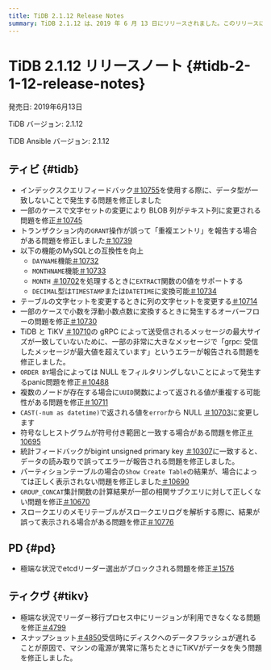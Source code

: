 ```yaml
---
title: TiDB 2.1.12 Release Notes
summary: TiDB 2.1.12 は、2019 年 6 月 13 日にリリースされました。このリリースには、データ型の不一致、文字セットの変更、GRANT 操作に関する問題の修正など、さまざまなバグ修正と改善が含まれています。また、このリリースでは、MySQL との互換性が向上し、関数、データ変換、エラー レポートに関する問題にも対処しています。さらに、PD と TiKV も更新され、リーダーの選出と、リーダーの転送中および電源障害時のデータ可用性に関する問題も修正されています。
---
```


# TiDB 2.1.12 リリースノート {#tidb-2-1-12-release-notes}

発売日: 2019年6月13日

TiDB バージョン: 2.1.12

TiDB Ansible バージョン: 2.1.12

## ティビ {#tidb}

-   インデックスクエリフィードバック[＃10755](https://github.com/pingcap/tidb/pull/10755)を使用する際に、データ型が一致しないことで発生する問題を修正しました
-   一部のケースで文字セットの変更により BLOB 列がテキスト列に変更される問題を修正[＃10745](https://github.com/pingcap/tidb/pull/10745)
-   トランザクション内の`GRANT`操作が誤って「重複エントリ」を報告する場合がある問題を修正しました[＃10739](https://github.com/pingcap/tidb/pull/10739)
-   以下の機能のMySQLとの互換性を向上
    -   `DAYNAME`機能[＃10732](https://github.com/pingcap/tidb/pull/10732)
    -   `MONTHNAME`機能[＃10733](https://github.com/pingcap/tidb/pull/10733)
    -   `MONTH` [＃10702](https://github.com/pingcap/tidb/pull/10702)を処理するときに`EXTRACT`関数の0値をサポートする
    -   `DECIMAL`型は`TIMESTAMP`または`DATETIME`に変換可能[＃10734](https://github.com/pingcap/tidb/pull/10734)
-   テーブルの文字セットを変更するときに列の文字セットを変更する[＃10714](https://github.com/pingcap/tidb/pull/10714)
-   一部のケースで小数を浮動小数点数に変換するときに発生するオーバーフローの問題を修正[＃10730](https://github.com/pingcap/tidb/pull/10730)
-   TiDB と TiKV [＃10710](https://github.com/pingcap/tidb/pull/10710)の gRPC によって送受信されるメッセージの最大サイズが一致していないために、一部の非常に大きなメッセージで「grpc: 受信したメッセージが最大値を超えています」というエラーが報告される問題を修正しました。
-   `ORDER BY`場合によっては NULL をフィルタリングしないことによって発生するpanic問題を修正[＃10488](https://github.com/pingcap/tidb/pull/10488)
-   複数のノードが存在する場合に`UUID`関数によって返される値が重複する可能性がある問題を修正[＃10711](https://github.com/pingcap/tidb/pull/10711)
-   `CAST(-num as datetime)`で返される値を`error`から NULL [＃10703](https://github.com/pingcap/tidb/pull/10703)に変更します
-   符号なしヒストグラムが符号付き範囲と一致する場合がある問題を修正[＃10695](https://github.com/pingcap/tidb/pull/10695)
-   統計フィードバックがbigint unsigned primary key [＃10307](https://github.com/pingcap/tidb/pull/10307)に一致すると、データの読み取りで誤ってエラーが報告される問題を修正しました。
-   パーティションテーブルの場合の`Show Create Table`の結果が、場合によっては正しく表示されない問題を修正しました[＃10690](https://github.com/pingcap/tidb/pull/10690)
-   `GROUP_CONCAT`集計関数の計算結果が一部の相関サブクエリに対して正しくない問題を修正[＃10670](https://github.com/pingcap/tidb/pull/10670)
-   スロークエリのメモリテーブルがスロークエリログを解析する際に、結果が誤って表示される場合がある問題を修正[＃10776](https://github.com/pingcap/tidb/pull/10776)

## PD {#pd}

-   極端な状況でetcdリーダー選出がブロックされる問題を修正[＃1576](https://github.com/pingcap/pd/pull/1576)

## ティクヴ {#tikv}

-   極端な状況でリーダー移行プロセス中にリージョンが利用できなくなる問題を修正[＃4799](https://github.com/tikv/tikv/pull/4734)
-   スナップショット[＃4850](https://github.com/tikv/tikv/pull/4850)受信時にディスクへのデータフラッシュが遅れることが原因で、マシンの電源が異常に落ちたときにTiKVがデータを失う問題を修正しました。
